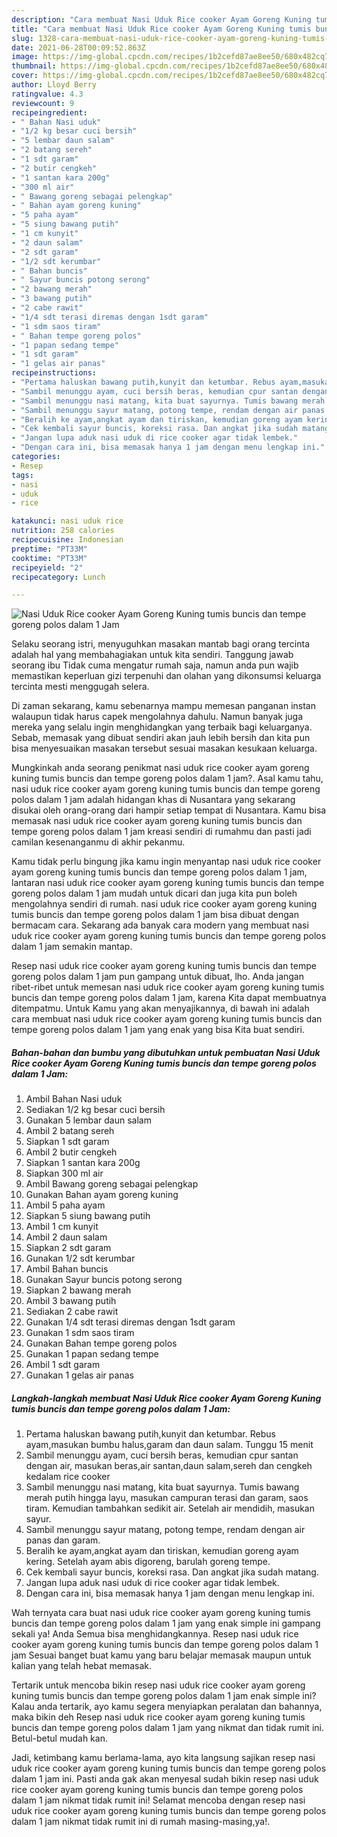 ```yaml
---
description: "Cara membuat Nasi Uduk Rice cooker Ayam Goreng Kuning tumis buncis dan tempe goreng polos dalam 1 Jam Sederhana Untuk Jualan"
title: "Cara membuat Nasi Uduk Rice cooker Ayam Goreng Kuning tumis buncis dan tempe goreng polos dalam 1 Jam Sederhana Untuk Jualan"
slug: 1328-cara-membuat-nasi-uduk-rice-cooker-ayam-goreng-kuning-tumis-buncis-dan-tempe-goreng-polos-dalam-1-jam-sederhana-untuk-jualan
date: 2021-06-28T00:09:52.863Z
image: https://img-global.cpcdn.com/recipes/1b2cefd87ae8ee50/680x482cq70/nasi-uduk-rice-cooker-ayam-goreng-kuning-tumis-buncis-dan-tempe-goreng-polos-dalam-1-jam-foto-resep-utama.jpg
thumbnail: https://img-global.cpcdn.com/recipes/1b2cefd87ae8ee50/680x482cq70/nasi-uduk-rice-cooker-ayam-goreng-kuning-tumis-buncis-dan-tempe-goreng-polos-dalam-1-jam-foto-resep-utama.jpg
cover: https://img-global.cpcdn.com/recipes/1b2cefd87ae8ee50/680x482cq70/nasi-uduk-rice-cooker-ayam-goreng-kuning-tumis-buncis-dan-tempe-goreng-polos-dalam-1-jam-foto-resep-utama.jpg
author: Lloyd Berry
ratingvalue: 4.3
reviewcount: 9
recipeingredient:
- " Bahan Nasi uduk"
- "1/2 kg besar cuci bersih"
- "5 lembar daun salam"
- "2 batang sereh"
- "1 sdt garam"
- "2 butir cengkeh"
- "1 santan kara 200g"
- "300 ml air"
- " Bawang goreng sebagai pelengkap"
- " Bahan ayam goreng kuning"
- "5 paha ayam"
- "5 siung bawang putih"
- "1 cm kunyit"
- "2 daun salam"
- "2 sdt garam"
- "1/2 sdt kerumbar"
- " Bahan buncis"
- " Sayur buncis potong serong"
- "2 bawang merah"
- "3 bawang putih"
- "2 cabe rawit"
- "1/4 sdt terasi diremas dengan 1sdt garam"
- "1 sdm saos tiram"
- " Bahan tempe goreng polos"
- "1 papan sedang tempe"
- "1 sdt garam"
- "1 gelas air panas"
recipeinstructions:
- "Pertama haluskan bawang putih,kunyit dan ketumbar. Rebus ayam,masukan bumbu halus,garam dan daun salam. Tunggu 15 menit"
- "Sambil menunggu ayam, cuci bersih beras, kemudian cpur santan dengan air, masukan beras,air santan,daun salam,sereh dan cengkeh kedalam rice cooker"
- "Sambil menunggu nasi matang, kita buat sayurnya. Tumis bawang merah putih hingga layu, masukan campuran terasi dan garam, saos tiram. Kemudian tambahkan sedikit air. Setelah air mendidih, masukan sayur."
- "Sambil menunggu sayur matang, potong tempe, rendam dengan air panas dan garam."
- "Beralih ke ayam,angkat ayam dan tiriskan, kemudian goreng ayam kering. Setelah ayam abis digoreng, barulah goreng tempe."
- "Cek kembali sayur buncis, koreksi rasa. Dan angkat jika sudah matang."
- "Jangan lupa aduk nasi uduk di rice cooker agar tidak lembek."
- "Dengan cara ini, bisa memasak hanya 1 jam dengan menu lengkap ini."
categories:
- Resep
tags:
- nasi
- uduk
- rice

katakunci: nasi uduk rice 
nutrition: 258 calories
recipecuisine: Indonesian
preptime: "PT33M"
cooktime: "PT33M"
recipeyield: "2"
recipecategory: Lunch

---
```



![Nasi Uduk Rice cooker Ayam Goreng Kuning tumis buncis dan tempe goreng polos dalam 1 Jam](https://img-global.cpcdn.com/recipes/1b2cefd87ae8ee50/680x482cq70/nasi-uduk-rice-cooker-ayam-goreng-kuning-tumis-buncis-dan-tempe-goreng-polos-dalam-1-jam-foto-resep-utama.jpg)

Selaku seorang istri, menyuguhkan masakan mantab bagi orang tercinta adalah hal yang membahagiakan untuk kita sendiri. Tanggung jawab seorang ibu Tidak cuma mengatur rumah saja, namun anda pun wajib memastikan keperluan gizi terpenuhi dan olahan yang dikonsumsi keluarga tercinta mesti menggugah selera.

Di zaman  sekarang, kamu sebenarnya mampu memesan panganan instan walaupun tidak harus capek mengolahnya dahulu. Namun banyak juga mereka yang selalu ingin menghidangkan yang terbaik bagi keluarganya. Sebab, memasak yang dibuat sendiri akan jauh lebih bersih dan kita pun bisa menyesuaikan masakan tersebut sesuai masakan kesukaan keluarga. 



Mungkinkah anda seorang penikmat nasi uduk rice cooker ayam goreng kuning tumis buncis dan tempe goreng polos dalam 1 jam?. Asal kamu tahu, nasi uduk rice cooker ayam goreng kuning tumis buncis dan tempe goreng polos dalam 1 jam adalah hidangan khas di Nusantara yang sekarang disukai oleh orang-orang dari hampir setiap tempat di Nusantara. Kamu bisa memasak nasi uduk rice cooker ayam goreng kuning tumis buncis dan tempe goreng polos dalam 1 jam kreasi sendiri di rumahmu dan pasti jadi camilan kesenanganmu di akhir pekanmu.

Kamu tidak perlu bingung jika kamu ingin menyantap nasi uduk rice cooker ayam goreng kuning tumis buncis dan tempe goreng polos dalam 1 jam, lantaran nasi uduk rice cooker ayam goreng kuning tumis buncis dan tempe goreng polos dalam 1 jam mudah untuk dicari dan juga kita pun boleh mengolahnya sendiri di rumah. nasi uduk rice cooker ayam goreng kuning tumis buncis dan tempe goreng polos dalam 1 jam bisa dibuat dengan bermacam cara. Sekarang ada banyak cara modern yang membuat nasi uduk rice cooker ayam goreng kuning tumis buncis dan tempe goreng polos dalam 1 jam semakin mantap.

Resep nasi uduk rice cooker ayam goreng kuning tumis buncis dan tempe goreng polos dalam 1 jam pun gampang untuk dibuat, lho. Anda jangan ribet-ribet untuk memesan nasi uduk rice cooker ayam goreng kuning tumis buncis dan tempe goreng polos dalam 1 jam, karena Kita dapat membuatnya ditempatmu. Untuk Kamu yang akan menyajikannya, di bawah ini adalah cara membuat nasi uduk rice cooker ayam goreng kuning tumis buncis dan tempe goreng polos dalam 1 jam yang enak yang bisa Kita buat sendiri.

<!--inarticleads1-->

##### Bahan-bahan dan bumbu yang dibutuhkan untuk pembuatan Nasi Uduk Rice cooker Ayam Goreng Kuning tumis buncis dan tempe goreng polos dalam 1 Jam:

1. Ambil  Bahan Nasi uduk
1. Sediakan 1/2 kg besar cuci bersih
1. Gunakan 5 lembar daun salam
1. Ambil 2 batang sereh
1. Siapkan 1 sdt garam
1. Ambil 2 butir cengkeh
1. Siapkan 1 santan kara 200g
1. Siapkan 300 ml air
1. Ambil  Bawang goreng sebagai pelengkap
1. Gunakan  Bahan ayam goreng kuning
1. Ambil 5 paha ayam
1. Siapkan 5 siung bawang putih
1. Ambil 1 cm kunyit
1. Ambil 2 daun salam
1. Siapkan 2 sdt garam
1. Gunakan 1/2 sdt kerumbar
1. Ambil  Bahan buncis
1. Gunakan  Sayur buncis potong serong
1. Siapkan 2 bawang merah
1. Ambil 3 bawang putih
1. Sediakan 2 cabe rawit
1. Gunakan 1/4 sdt terasi diremas dengan 1sdt garam
1. Gunakan 1 sdm saos tiram
1. Gunakan  Bahan tempe goreng polos
1. Gunakan 1 papan sedang tempe
1. Ambil 1 sdt garam
1. Gunakan 1 gelas air panas




<!--inarticleads2-->

##### Langkah-langkah membuat Nasi Uduk Rice cooker Ayam Goreng Kuning tumis buncis dan tempe goreng polos dalam 1 Jam:

1. Pertama haluskan bawang putih,kunyit dan ketumbar. Rebus ayam,masukan bumbu halus,garam dan daun salam. Tunggu 15 menit
1. Sambil menunggu ayam, cuci bersih beras, kemudian cpur santan dengan air, masukan beras,air santan,daun salam,sereh dan cengkeh kedalam rice cooker
1. Sambil menunggu nasi matang, kita buat sayurnya. Tumis bawang merah putih hingga layu, masukan campuran terasi dan garam, saos tiram. Kemudian tambahkan sedikit air. Setelah air mendidih, masukan sayur.
1. Sambil menunggu sayur matang, potong tempe, rendam dengan air panas dan garam.
1. Beralih ke ayam,angkat ayam dan tiriskan, kemudian goreng ayam kering. Setelah ayam abis digoreng, barulah goreng tempe.
1. Cek kembali sayur buncis, koreksi rasa. Dan angkat jika sudah matang.
1. Jangan lupa aduk nasi uduk di rice cooker agar tidak lembek.
1. Dengan cara ini, bisa memasak hanya 1 jam dengan menu lengkap ini.




Wah ternyata cara buat nasi uduk rice cooker ayam goreng kuning tumis buncis dan tempe goreng polos dalam 1 jam yang enak simple ini gampang sekali ya! Anda Semua bisa menghidangkannya. Resep nasi uduk rice cooker ayam goreng kuning tumis buncis dan tempe goreng polos dalam 1 jam Sesuai banget buat kamu yang baru belajar memasak maupun untuk kalian yang telah hebat memasak.

Tertarik untuk mencoba bikin resep nasi uduk rice cooker ayam goreng kuning tumis buncis dan tempe goreng polos dalam 1 jam enak simple ini? Kalau anda tertarik, ayo kamu segera menyiapkan peralatan dan bahannya, maka bikin deh Resep nasi uduk rice cooker ayam goreng kuning tumis buncis dan tempe goreng polos dalam 1 jam yang nikmat dan tidak rumit ini. Betul-betul mudah kan. 

Jadi, ketimbang kamu berlama-lama, ayo kita langsung sajikan resep nasi uduk rice cooker ayam goreng kuning tumis buncis dan tempe goreng polos dalam 1 jam ini. Pasti anda gak akan menyesal sudah bikin resep nasi uduk rice cooker ayam goreng kuning tumis buncis dan tempe goreng polos dalam 1 jam nikmat tidak rumit ini! Selamat mencoba dengan resep nasi uduk rice cooker ayam goreng kuning tumis buncis dan tempe goreng polos dalam 1 jam nikmat tidak rumit ini di rumah masing-masing,ya!.

